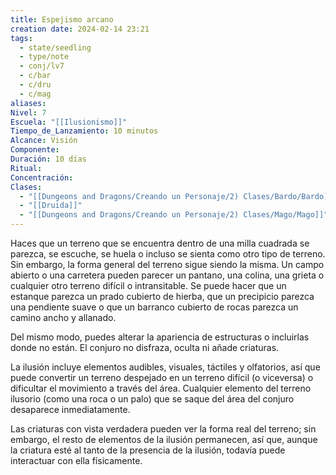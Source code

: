 ```yaml
---
title: Espejismo arcano
creation date: 2024-02-14 23:21
tags:
  - state/seedling
  - type/note
  - conj/lv7
  - c/bar
  - c/dru
  - c/mag
aliases: 
Nivel: 7
Escuela: "[[Ilusionismo]]"
Tiempo_de_Lanzamiento: 10 minutos
Alcance: Visión
Componente: 
Duración: 10 días
Ritual: 
Concentración: 
Clases:
  - "[[Dungeons and Dragons/Creando un Personaje/2) Clases/Bardo/Bardo]]"
  - "[[Druida]]"
  - "[[Dungeons and Dragons/Creando un Personaje/2) Clases/Mago/Mago]]"
---
```

Haces que un terreno que se encuentra dentro de una milla cuadrada se parezca, se escuche, se huela o incluso se sienta como otro tipo de terreno. Sin embargo, la forma general del terreno sigue siendo la misma. Un campo abierto o una carretera pueden parecer un pantano, una colina, una grieta o cualquier otro terreno difícil o intransitable. Se puede hacer que un estanque parezca un prado cubierto de hierba, que un precipicio parezca una pendiente suave o que un barranco cubierto de rocas parezca un camino ancho y allanado.

Del mismo modo, puedes alterar la apariencia de estructuras o incluirlas donde no están. El conjuro no disfraza, oculta ni añade criaturas.

La ilusión incluye elementos audibles, visuales, táctiles y olfatorios, así que puede convertir un terreno despejado en un terreno difícil (o viceversa) o dificultar el movimiento a través del área. Cualquier elemento del terreno ilusorio (como una roca o un palo) que se saque del área del conjuro desaparece inmediatamente.

Las criaturas con vista verdadera pueden ver la forma real del terreno; sin embargo, el resto de elementos de la ilusión permanecen, así que, aunque la criatura esté al tanto de la presencia de la ilusión, todavía puede interactuar con ella físicamente.
